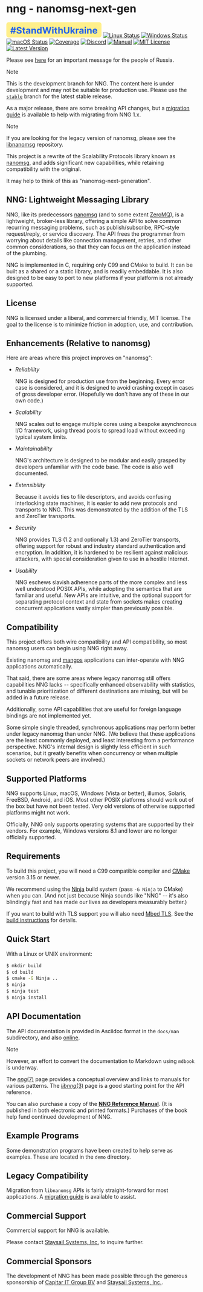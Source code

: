 # nng - nanomsg-next-gen

[![Stand With Ukraine](https://raw.githubusercontent.com/vshymanskyy/StandWithUkraine/main/badges/StandWithUkraine.svg)](https://stand-with-ukraine.pp.ua)
[![Linux Status](https://img.shields.io/github/actions/workflow/status/nanomsg/nng/linux.yml?branch=main&logoColor=grey&logo=ubuntu&label=)](https://github.com/nanomsg/nng/actions)
[![Windows Status](https://img.shields.io/github/actions/workflow/status/nanomsg/nng/windows.yml?branch=main&logoColor=grey&logo=data:image/svg%2bxml;base64,PHN2ZyB4bWxucz0iaHR0cDovL3d3dy53My5vcmcvMjAwMC9zdmciIHZpZXdCb3g9IjAgMCA0ODc1IDQ4NzUiPjxwYXRoIGZpbGw9ImdyZXkiIGQ9Ik0wIDBoMjMxMXYyMzEwSDB6bTI1NjQgMGgyMzExdjIzMTBIMjU2NHpNMCAyNTY0aDIzMTF2MjMxMUgwem0yNTY0IDBoMjMxMXYyMzExSDI1NjQiLz48L3N2Zz4=&label=)](https://github.com/nanomsg/nng/actions)
[![macOS Status](https://img.shields.io/github/actions/workflow/status/nanomsg/nng/darwin.yml?branch=main&logoColor=grey&logo=apple&label=)](https://github.com/nanomsg/nng/actions)
[![Coverage](https://img.shields.io/codecov/c/github/nanomsg/nng?logo=codecov&logoColor=grey&label=)](https://codecov.io/gh/nanomsg/nng)
[![Discord](https://img.shields.io/discord/639573728212156478?label=&logo=discord)](https://discord.gg/Xnac6b9)
[![Manual](https://img.shields.io/static/v1?label=&message=docs&logo=asciidoctor&logoColor=silver&color=blue)](https://nng.nanomsg.org/man)
[![MIT License](https://img.shields.io/github/license/nanomsg/nng.svg?logoColor=silver&logo=open-source-initiative&label=&color=blue)](https://github.com/nanomsg/nng/blob/main/LICENSE.txt)
[![Latest Version](https://img.shields.io/github/v/tag/nanomsg/nng.svg?logo=github&label=)](https://github.com/nanomsg/nng/releases)

Please see [here](UKRAINE.md) for an important message for the people of Russia.

> [!NOTE]
> This is the development branch for NNG.
> The content here is
> under development and may not be suitable for production use.
> Please use the [`stable`](https://github.com/nanomsg/nng/tree/stable) branch
> for the latest stable release.
>
> As a major release, there are some breaking API changes,
> but a [migration guide](docs/migrating/nng1.md) is
> available to help with migrating from NNG 1.x.

> [!NOTE]
> If you are looking for the legacy version of nanomsg, please
> see the [libnanomsg](https://github.com/nanomsg/nanomsg) repository.

This project is a rewrite of the Scalability Protocols
library known as [nanomsg](https://github.com/nanomsg/nanomsg),
and adds significant new capabilities, while retaining
compatibility with the original.

It may help to think of this as "nanomsg-next-generation".

## NNG: Lightweight Messaging Library

NNG, like its predecessors [nanomsg](http://nanomsg.org) (and to some extent
[ZeroMQ](http://zeromq.org/)), is a lightweight, broker-less library,
offering a simple API to solve common recurring messaging problems,
such as publish/subscribe, RPC-style request/reply, or service discovery.
The API frees the programmer from worrying about details like connection
management, retries, and other common considerations, so that they
can focus on the application instead of the plumbing.

NNG is implemented in C, requiring only C99 and CMake to build.
It can be built as a shared or a static library, and is readily
embeddable. It is also designed to be easy to port to new platforms
if your platform is not already supported.

## License

NNG is licensed under a liberal, and commercial friendly, MIT license.
The goal to the license is to minimize friction in adoption, use, and
contribution.

## Enhancements (Relative to nanomsg)

Here are areas where this project improves on "nanomsg":

- _Reliability_

  NNG is designed for production use from the beginning.
  Every error case is considered, and it is designed to avoid crashing except
  in cases of gross developer error.
  (Hopefully we don't have any of these in our own code.)

- _Scalability_

  NNG scales out to engage multiple cores using a bespoke asynchronous I/O
  framework, using thread pools to spread load without exceeding typical
  system limits.

- _Maintainability_

  NNG's architecture is designed to be modular and easily grasped by developers
  unfamiliar with the code base. The code is also well documented.

- _Extensibility_

  Because it avoids ties to file descriptors, and avoids confusing interlocking
  state machines, it is easier to add new protocols and transports to NNG.
  This was demonstrated by the addition of the TLS and ZeroTier transports.

- _Security_

  NNG provides TLS (1.2 and optionally 1.3) and ZeroTier transports, offering
  support for robust and industry standard authentication and encryption.
  In addition, it is hardened to be resilient against malicious attackers,
  with special consideration given to use in a hostile Internet.

- _Usability_

  NNG eschews slavish adherence parts of the more complex and less well
  understood POSIX APIs, while adopting the semantics that are familiar and
  useful. New APIs are intuitive, and the optional support for separating
  protocol context and state from sockets makes creating concurrent
  applications vastly simpler than previously possible.

## Compatibility

This project offers both wire compatibility and API compatibility,
so most nanomsg users can begin using NNG right away.

Existing nanomsg and [mangos](https://github.com/nanomsg/mangos) applications
can inter-operate with NNG applications automatically.

That said, there are some areas where legacy nanomsg still offers
capabilities NNG lacks -- specifically enhanced observability with
statistics, and tunable prioritization of different destinations
are missing, but will be added in a future release.

Additionally, some API capabilities that are useful for foreign
language bindings are not implemented yet.

Some simple single threaded, synchronous applications may perform better under
legacy nanomsg than under NNG. (We believe that these applications are the
least commonly deployed, and least interesting from a performance perspective.
NNG's internal design is slightly less efficient in such scenarios, but it
greatly benefits when concurrency or when multiple sockets or network peers
are involved.)

## Supported Platforms

NNG supports Linux, macOS, Windows (Vista or better), illumos, Solaris,
FreeBSD, Android, and iOS. Most other POSIX platforms should work out of
the box but have not been tested. Very old versions of otherwise supported
platforms might not work.

Officially, NNG only supports operating systems that are supported by
their vendors. For example, Windows versions 8.1 and lower are no longer
officially supported.

## Requirements

To build this project, you will need a C99 compatible compiler and
[CMake](http://www.cmake.org) version 3.15 or newer.

We recommend using the [Ninja](https://ninja-build.org) build
system (pass `-G Ninja` to CMake) when you can.
(And not just because Ninja sounds like "NNG" -- it's also
blindingly fast and has made our lives as developers measurably better.)

If you want to build with TLS support you will also need
[Mbed TLS](https://tls.mbed.org).
See the [build instructions](docs/BUILD_TLS.md) for details.

## Quick Start

With a Linux or UNIX environment:

```sh
$ mkdir build
$ cd build
$ cmake -G Ninja ..
$ ninja
$ ninja test
$ ninja install
```

## API Documentation

The API documentation is provided in Asciidoc format in the
`docs/man` subdirectory, and also
[online](https://nanomsg.github.io/nng).

> [!NOTE]
> However, an effort to convert the documentation to Markdown using `mdbook`
> is underway.

The [_nng_(7)](docs/man/nng.7.adoc) page provides a conceptual overview and links to
manuals for various patterns.
The [_libnng_(3)](docs/man/libnng.3.adoc) page is a good starting point for the API reference.

You can also purchase a copy of the
[**NNG Reference Manual**](http://staysail.tech/books/nng_reference/index.html).
(It is published in both electronic and printed formats.)
Purchases of the book help fund continued development of NNG.

## Example Programs

Some demonstration programs have been created to help serve as examples.
These are located in the `demo` directory.

## Legacy Compatibility

Migration from `libnanomsg` APIs is fairly straight-forward for most applications.
A [migration guide](docs/migrating/nanomsg.md) is available to assist.

## Commercial Support

Commercial support for NNG is available.

Please contact
[Staysail Systems, Inc.](mailto:info@staysail.tech)
to inquire further.

## Commercial Sponsors

The development of NNG has been made possible through the generous
sponsorship of
[Capitar IT Group BV](https://www.capitar.com)
and
[Staysail Systems, Inc.](http://staysail.tech).

